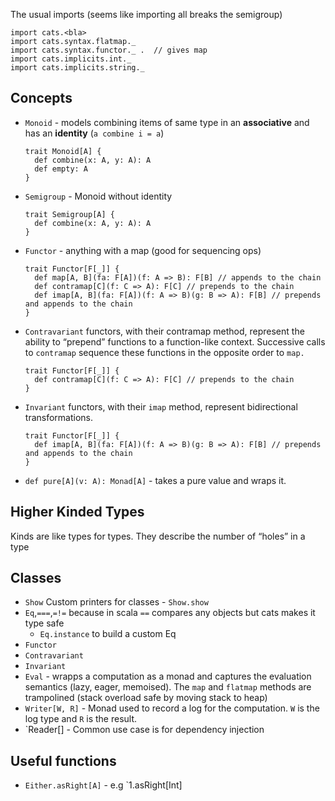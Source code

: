 
The usual imports (seems like importing all breaks the semigroup)

```
import cats.<bla>
import cats.syntax.flatmap._
import cats.syntax.functor._ .  // gives map
import cats.implicits.int._
import cats.implicits.string._
```

## Concepts ##
* `Monoid` - models combining items of same type in an **associative** and has an **identity** (`a combine i = a`)
  ```
  trait Monoid[A] {
    def combine(x: A, y: A): A
    def empty: A
  }
  ```
* `Semigroup` - Monoid without identity
  ```
  trait Semigroup[A] {
    def combine(x: A, y: A): A
  }
  ```
* `Functor` - anything with a map (good for sequencing ops)
  ```
  trait Functor[F[_]] {
    def map[A, B](fa: F[A])(f: A => B): F[B] // appends to the chain
    def contramap[C](f: C => A): F[C] // prepends to the chain
    def imap[A, B](fa: F[A])(f: A => B)(g: B => A): F[B] // prepends and appends to the chain
  }
  ```
* `Contravariant` functors, with their contramap method, represent the ability to “prepend” functions to a function-like context. Successive calls to `contramap` sequence these functions in the opposite order to `map.`
  ```
  trait Functor[F[_]] {
    def contramap[C](f: C => A): F[C] // prepends to the chain
  }
  ```  
* `Invariant` functors, with their `imap` method, represent bidirectional transformations.
  ```
  trait Functor[F[_]] {
    def imap[A, B](fa: F[A])(f: A => B)(g: B => A): F[B] // prepends and appends to the chain
  }
  ```
* `def pure[A](v: A): Monad[A]` - takes a pure value and wraps it.

## Higher Kinded Types ##
Kinds are like types for types. They describe the number of “holes” in a type

## Classes ## 
* `Show` Custom printers for classes - `Show.show`
* `Eq`,`===`,`=!=` because in scala `==` compares any objects but cats makes it type safe
  * `Eq.instance` to build a custom Eq
* `Functor`
* `Contravariant`
* `Invariant`
* `Eval` - wrapps a computation as a monad and captures the evaluation semantics (lazy, eager, memoised). The `map` and `flatmap` methods are trampolined (stack overload safe by moving stack to heap)
* `Writer[W, R]` - Monad used to record a log for the computation. `W` is the log type and `R` is the result. 
* `Reader[] - Common use  case is for dependency injection

## Useful functions ##
* `Either.asRight[A]` - e.g `1.asRight[Int]






